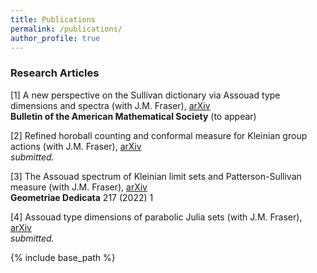 ```yaml
---
title: Publications
permalink: /publications/
author_profile: true
---
```


### Research Articles
[1] A new perspective on the Sullivan dictionary via Assouad type dimensions and spectra (with J.M. Fraser), [arXiv](https://arxiv.org/abs/2007.15493)  
**Bulletin of the American Mathematical Society** (to appear)   

[2] Refined horoball counting and conformal measure for Kleinian group actions (with J.M. Fraser), [arXiv](https://arxiv.org/abs/2202.09178)   
*submitted.*  

[3] The Assouad spectrum of Kleinian limit sets and Patterson-Sullivan
  measure (with J.M. Fraser), [arXiv](https://arxiv.org/abs/2203.04931)  
**Geometriae Dedicata** 217 (2022) 1  

[4] Assouad type dimensions of parabolic Julia sets (with J.M. Fraser), [arXiv](https://arxiv.org/abs/2203.04943)  
*submitted.*  

{% include base_path %}
